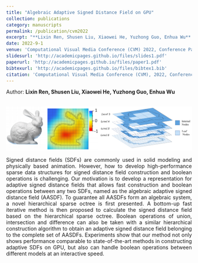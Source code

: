 ```yaml
---
title: "Algebraic Adaptive Signed Distance Field on GPU"
collection: publications
category: manuscripts
permalink: /publication/cvm2022
excerpt: "**Lixin Ren, Shusen Liu, Xiaowei He, Yuzhong Guo, Enhua Wu**. <br/><img src='/images/cvm2022_sdf.png'>"
date: 2022-9-1
venue: 'Computational Visual Media Conference (CVM) 2022, Conference Paper.'
slidesurl: 'http://academicpages.github.io/files/slides1.pdf'
paperurl: 'http://academicpages.github.io/files/paper1.pdf'
bibtexurl: 'http://academicpages.github.io/files/bibtex1.bib'
citation: 'Computational Visual Media Conference (CVM), 2022, Conference Paper.'
---
```

Author: **Lixin Ren, Shusen Liu, Xiaowei He, Yuzhong Guo, Enhua Wu**

<br/><img src='/images/cvm2022_sdf.png'>

<p style="text-align: justify;">
Signed distance fields (SDFs) are commonly used in solid modeling and physically based animation. However, how to develop high-performance sparse data structures for signed distance field construction and boolean operations is challenging. Our motivation is to develop a representation for adaptive signed distance fields that allows fast construction and boolean operations between any two SDFs, named as the algebraic adaptive signed distance field (AASDF). To guarantee all AASDFs form an algebraic system, a novel hierarchical sparse octree is first presented. A bottom-up fast iterative method is then proposed to calculate the signed distance field based on the hierarchical sparse octree. Boolean operations of union, intersection and difference can also be taken with a similar hierarchical construction algorithm to obtain an adaptive signed distance field belonging to the complete set of AASDFs. Experiments show that our method not only shows performance comparable to state-of-the-art methods in constructing adaptive SDFs on GPU, but also can handle boolean operations between different models at an interactive speed.
</p>